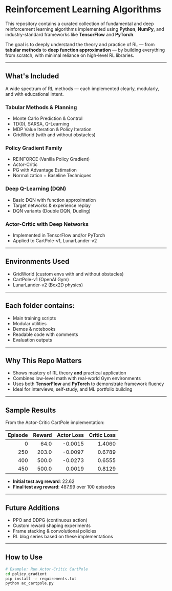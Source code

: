 # Reinforcement Learning Algorithms

This repository contains a curated collection of fundamental and deep reinforcement learning algorithms implemented using **Python**, **NumPy**, and industry-standard frameworks like **TensorFlow** and **PyTorch**.

The goal is to deeply understand the theory and practice of RL — from **tabular methods** to **deep function approximation** — by building everything from scratch, with minimal reliance on high-level RL libraries.

---

## What's Included

A wide spectrum of RL methods — each implemented clearly, modularly, and with educational intent.

### Tabular Methods & Planning
- Monte Carlo Prediction & Control
- TD(0), SARSA, Q-Learning
- MDP Value Iteration & Policy Iteration
- GridWorld (with and without obstacles)

###  Policy Gradient Family
- REINFORCE (Vanilla Policy Gradient)
- Actor-Critic
- PG with Advantage Estimation
- Normalization + Baseline Techniques

### Deep Q-Learning (DQN)
- Basic DQN with function approximation
- Target networks & experience replay
- DQN variants (Double DQN, Dueling)

### Actor-Critic with Deep Networks
- Implemented in TensorFlow and/or PyTorch
- Applied to CartPole-v1, LunarLander-v2

---

## Environments Used

- GridWorld (custom envs with and without obstacles)
- CartPole-v1 (OpenAI Gym)
- LunarLander-v2 (Box2D physics)

---

## Each folder contains:

- Main training scripts
- Modular utilities
- Demos & notebooks
- Readable code with comments
- Evaluation outputs

---

## Why This Repo Matters

- Shows mastery of RL theory **and** practical application  
- Combines low-level math with real-world Gym environments  
- Uses both **TensorFlow** and **PyTorch** to demonstrate framework fluency  
- Ideal for interviews, self-study, and ML portfolio building

---

## Sample Results

From the Actor-Critic CartPole implementation:

| Episode | Reward | Actor Loss | Critic Loss |
|--------:|-------:|-----------:|------------:|
| 0       | 64.0   | -0.0015    | 1.4060      |
| 250     | 203.0  | -0.0097    | 0.6789      |
| 400     | 500.0  | -0.0273    | 0.6555      |
| 450     | 500.0  |  0.0019    | 0.8129      |

- **Initial test avg reward**: 22.62  
- **Final test avg reward**: 487.99 over 100 episodes 

---

## Future Additions

- PPO and DDPG (continuous action)
- Custom reward shaping experiments
- Frame stacking & convolutional policies
- RL blog series based on these implementations

---

##  How to Use

```bash
# Example: Run Actor-Critic CartPole
cd policy_gradient
pip install -r requirements.txt
python ac_cartpole.py
